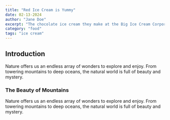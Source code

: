 ```yaml
---
title: "Red Ice Cream is Yummy"
date: 02-13-2024
author: "Jane Doe"
excerpt: "The chocolate ice cream they make at the Big Ice Cream Corporation is beyond the mark."
category: "food"
tags: "ice cream"
---
```

## Introduction

Nature offers us an endless array of wonders to explore and enjoy. From towering mountains to deep oceans, the natural world is full of beauty and mystery.

### The Beauty of Mountains

Nature offers us an endless array of wonders to explore and enjoy. From towering mountains to deep oceans, the natural world is full of beauty and mystery.
